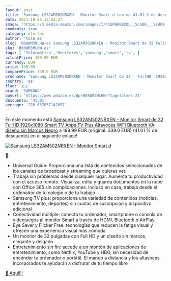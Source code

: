 ```yaml
---
layout: post
title: 'Samsung LS32AM502NRXEN - Monitor Smart d con un 41.01 % de descuento'
date: 2021-10-05 12:54:27
image: 'https://m.media-amazon.com/images/I/41bPWkBB2QL._SL500_._SL400_.jpg'
comments: true
category: ofertas
author: 'tole.es'
slug: 'B08WM3MLHW-es Samsung LS32AM502NRXEN - Monitor Smart de 32 FullHD...'
sku: 'B08WM3MLHW-es'
tags: [ 'Informática','Monitores','samsung','smart','tv', ]
actualPrice: 199.99 EUR
currency: EUR
price: 199.99
comparePrice: 339.0 EUR
prodname: 'Samsung LS32AM502NRXEN - Monitor Smart de 32   FullHD  1920x1080  Smart TV Apps  TV Plus  Altavoces  WiFi  Bluetooth  VA  diseño sin Marcos  Negro'
country: 'es'
flag: '🇪🇸'
brand: 'SAMSUNG'
buyurl: 'https://www.amazon.es/dp/B08WM3MLHW/?tag=tolees-21'
descuento: '41.01'
average: '220.637857142857'
---
```


En este momento está [Samsung LS32AM502NRXEN - Monitor Smart de 32   FullHD  1920x1080  Smart TV Apps  TV Plus  Altavoces  WiFi  Bluetooth  VA  diseño sin Marcos  Negro](https://www.amazon.es/dp/B08WM3MLHW/?tag=tolees-21) a 199.99 EUR (original: 339.0 EUR) (41.01 %  de descuento) en el siguiente enlace!

[![Samsung LS32AM502NRXEN - Monitor Smart d](https://m.media-amazon.com/images/I/41bPWkBB2QL._SL500_._SL400_.jpg)](https://www.amazon.es/dp/B08WM3MLHW/?tag=tolees-21)

🔎:

- Universal Guide: Proporciona una lista de contenidos seleccionados de los canales de broadcast y streaming que quieres ver.
- Trabaja sin problemas desde cualquier lugar. Aumenta tu productividad con el acceso remoto. Visualiza, edita y guarda documentos en la nube con Office 365 sin complicaciones. Incluso en casa, trabaja desde el ordenador de tu colegio o de tu trabajo
- Samsung TV plus: proporciona una variedad de contenidos (noticias, entretenimiento, deportes) sin cuotas de suscripción y dispositivo adicional
- Conectividad múltiple: conecta tu ordenador, smartphone o consola de videojuegos al monitor Smart a través de HDMI, Bluetooth o AirPlay
- Eye Saver y Flicker Free: tecnologías que reducen la fatiga visual y ofrecen una experiencia visual más cómoda
- Un monitor de 32 pulgadas con Full HD y un diseño sin marcos, elegante y delgado
- Entretenimiento sin fin: accede a un montón de aplicaciones de entretenimiento, como Netflix, YouTube y HBO, sin necesidad de encender tu ordenador o portátil. El mando a distancia y los altavoces incorporados te ayudarán a disfrutar de tu tiempo libre

[🛒 Aquí!!!](https://www.amazon.es/dp/B08WM3MLHW/?tag=tolees-21)
